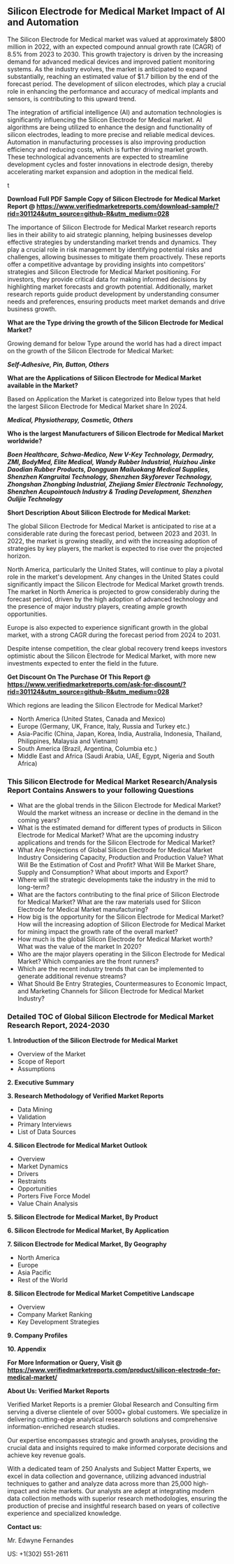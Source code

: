 <h2>Silicon Electrode for Medical Market Impact of AI and Automation</h2><p>The Silicon Electrode for Medical market was valued at approximately $800 million in 2022, with an expected compound annual growth rate (CAGR) of 8.5% from 2023 to 2030. This growth trajectory is driven by the increasing demand for advanced medical devices and improved patient monitoring systems. As the industry evolves, the market is anticipated to expand substantially, reaching an estimated value of $1.7 billion by the end of the forecast period. The development of silicon electrodes, which play a crucial role in enhancing the performance and accuracy of medical implants and sensors, is contributing to this upward trend.</p><p>The integration of artificial intelligence (AI) and automation technologies is significantly influencing the Silicon Electrode for Medical market. AI algorithms are being utilized to enhance the design and functionality of silicon electrodes, leading to more precise and reliable medical devices. Automation in manufacturing processes is also improving production efficiency and reducing costs, which is further driving market growth. These technological advancements are expected to streamline development cycles and foster innovations in electrode design, thereby accelerating market expansion and adoption in the medical field.</p>t</p><p id="" class=""><strong>Download Full PDF Sample Copy of Silicon Electrode for Medical Market Report @ <a href="https://www.verifiedmarketreports.com/download-sample/?rid=301124&utm_source=github-R&utm_medium=028" target="_blank">https://www.verifiedmarketreports.com/download-sample/?rid=301124&utm_source=github-R&utm_medium=028</a></strong></p><p>The importance of&nbsp;Silicon Electrode for Medical Market research reports lies in their ability to aid strategic planning, helping businesses develop effective strategies by understanding market trends and dynamics. They play a crucial role in risk management by identifying potential risks and challenges, allowing businesses to mitigate them proactively. These reports offer a competitive advantage by providing insights into competitors' strategies and Silicon Electrode for Medical Market positioning. For investors, they provide critical data for making informed decisions by highlighting market forecasts and growth potential. Additionally, market research reports guide product development by understanding consumer needs and preferences, ensuring products meet market demands and drive business growth.</p><p><strong>What are the&nbsp;Type driving the growth of the Silicon Electrode for Medical Market?</strong></p><p id="" class="">Growing demand for below Type around the world has had a direct impact on the growth of the Silicon Electrode for Medical Market:</p><em><strong>Self-Adhesive, Pin, Button, Others</strong></em></p><strong>What are the&nbsp;Applications&nbsp;of Silicon Electrode for Medical Market available in the Market?</strong></p><p id="" class="">Based on Application the Market is categorized into Below types that held the largest Silicon Electrode for Medical Market share In 2024.</p><em><strong>Medical, Physiotherapy, Cosmetic, Others</strong></em></p><strong>Who is the largest Manufacturers of Silicon Electrode for Medical Market worldwide?</strong></p><p><em><strong>Boen Healthcare, Schwa-Medico, New V-Key Technology, Dermadry, ZMI, BodyMed, Elite Medical, Wandy Rubber Industrial, Huizhou Jinke Daodian Rubber Products, Dongguan Mailuokang Medical Supplies, Shenzhen Kangruitai Technology, Shenzhen Skyforever Technology, Zhongshan Zhongbing Industrial, Zhejiang Smier Electronic Technology, Shenzhen Acupointouch Industry & Trading Development, Shenzhen Oulijie Technology</strong></em></p><p id="" class=""><strong>Short Description About Silicon Electrode for Medical Market:</strong></p><p>The global Silicon Electrode for Medical Market is anticipated to rise at a considerable rate during the forecast period, between 2023 and 2031. In 2022, the market is growing steadily, and with the increasing adoption of strategies by key players, the market is expected to rise over the projected horizon.</p><p>North America, particularly the United States, will continue to play a pivotal role in the market's development. Any changes in the United States could significantly impact the Silicon Electrode for Medical Market growth trends. The market in North America is projected to grow considerably during the forecast period, driven by the high adoption of advanced technology and the presence of major industry players, creating ample growth opportunities.</p><p>Europe is also expected to experience significant growth in the global market, with a strong CAGR during the forecast period from 2024 to 2031.</p><p>Despite intense competition, the clear global recovery trend keeps investors optimistic about the Silicon Electrode for Medical Market, with more new investments expected to enter the field in the future.</p><p id="" class=""><strong>Get Discount On The Purchase Of This Report @ <a href="https://www.verifiedmarketreports.com/ask-for-discount/?rid=301124&utm_source=github-R&utm_medium=028" target="_blank">https://www.verifiedmarketreports.com/ask-for-discount/?rid=301124&utm_source=github-R&utm_medium=028</a></strong></p>Which regions are leading the Silicon Electrode for Medical Market?</p><ul><li>North America (United States, Canada and Mexico)</li><li>Europe (Germany, UK, France, Italy, Russia and Turkey etc.)</li><li>Asia-Pacific (China, Japan, Korea, India, Australia, Indonesia, Thailand, Philippines, Malaysia and Vietnam)</li><li>South America (Brazil, Argentina, Columbia etc.)</li><li>Middle East and Africa (Saudi Arabia, UAE, Egypt, Nigeria and South Africa)</li></ul><h3 id="" class="">This Silicon Electrode for Medical Market Research/Analysis Report Contains Answers to your following Questions</h3><ul><li>What are the global trends in the Silicon Electrode for Medical Market? Would the market witness an increase or decline in the demand in the coming years?</li><li>What is the estimated demand for different types of products in Silicon Electrode for Medical Market? What are the upcoming industry applications and trends for the Silicon Electrode for Medical Market?</li><li>What Are Projections of Global Silicon Electrode for Medical Market Industry Considering Capacity, Production and Production Value? What Will Be the Estimation of Cost and Profit? What Will Be Market Share, Supply and Consumption? What about imports and Export?</li><li>Where will the strategic developments take the industry in the mid to long-term?</li><li>What are the factors contributing to the final price of Silicon Electrode for Medical Market? What are the raw materials used for Silicon Electrode for Medical Market manufacturing?</li><li>How big is the opportunity for the Silicon Electrode for Medical Market? How will the increasing adoption of Silicon Electrode for Medical Market for mining impact the growth rate of the overall market?</li><li>How much is the global Silicon Electrode for Medical Market worth? What was the value of the market In 2020?</li><li>Who are the major players operating in the Silicon Electrode for Medical Market? Which companies are the front runners?</li><li>Which are the recent industry trends that can be implemented to generate additional revenue streams?</li><li>What Should Be Entry Strategies, Countermeasures to Economic Impact, and Marketing Channels for Silicon Electrode for Medical Market Industry?</li></ul><h3 id="" class="">Detailed TOC of Global Silicon Electrode for Medical Market Research Report, 2024-2030</h3><p id="" class=""><strong>1. Introduction of the Silicon Electrode for Medical Market</strong></p><ul><li>Overview of the Market</li><li>Scope of Report</li><li>Assumptions</li></ul><p id="" class=""><strong>2. Executive Summary</strong></p><p id="" class=""><strong>3. Research Methodology of Verified Market Reports</strong></p><ul><li>Data Mining</li><li>Validation</li><li>Primary Interviews</li><li>List of Data Sources</li></ul><p id="" class=""><strong>4. Silicon Electrode for Medical Market Outlook</strong></p><ul><li>Overview</li><li>Market Dynamics</li><li>Drivers</li><li>Restraints</li><li>Opportunities</li><li>Porters Five Force Model</li><li>Value Chain Analysis</li></ul><p id="" class=""><strong>5. Silicon Electrode for Medical Market, By Product</strong></p><p id="" class=""><strong>6. Silicon Electrode for Medical Market, By Application</strong></p><p id="" class=""><strong>7. Silicon Electrode for Medical Market, By Geography</strong></p><ul><li>North America</li><li>Europe</li><li>Asia Pacific</li><li>Rest of the World</li></ul><p id="" class=""><strong>8. Silicon Electrode for Medical Market Competitive Landscape</strong></p><ul><li>Overview</li><li>Company Market Ranking</li><li>Key Development Strategies</li></ul><p id="" class=""><strong>9. Company Profiles</strong></p><p id="" class=""><strong>10. Appendix</strong></p><p id="" class=""><strong>For More Information or Query, Visit @ <a href="https://www.verifiedmarketreports.com/product/silicon-electrode-for-medical-market/" target="_blank">https://www.verifiedmarketreports.com/product/silicon-electrode-for-medical-market/</a></strong></p><p id="" class=""><strong>About Us: Verified Market Reports</strong></p><p id="" class="">Verified Market Reports is a premier Global Research and Consulting firm serving a diverse clientele of over 5000+ global customers. We specialize in delivering cutting-edge analytical research solutions and comprehensive information-enriched research studies.</p><p id="" class="">Our expertise encompasses strategic and growth analyses, providing the crucial data and insights required to make informed corporate decisions and achieve key revenue goals.</p><p id="" class="">With a dedicated team of 250 Analysts and Subject Matter Experts, we excel in data collection and governance, utilizing advanced industrial techniques to gather and analyze data across more than 25,000 high-impact and niche markets. Our analysts are adept at integrating modern data collection methods with superior research methodologies, ensuring the production of precise and insightful research based on years of collective experience and specialized knowledge.</p><p id="" class=""><strong>Contact us:</strong></p><p id="" class="">Mr. Edwyne Fernandes</p><p id="" class="">US: +1(302) 551-2611</p>